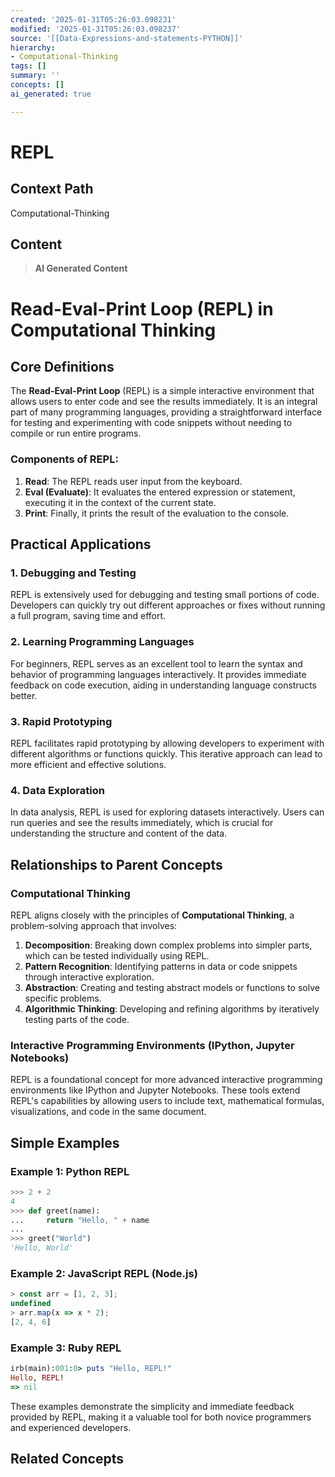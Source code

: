 ```yaml
---
created: '2025-01-31T05:26:03.098231'
modified: '2025-01-31T05:26:03.098237'
source: '[[Data-Expressions-and-statements-PYTHON]]'
hierarchy:
- Computational-Thinking
tags: []
summary: ''
concepts: []
ai_generated: true

---
```


# REPL

## Context Path
Computational-Thinking

## Content
> **AI Generated Content**
 # Read-Eval-Print Loop (REPL) in Computational Thinking

## Core Definitions

The **Read-Eval-Print Loop** (REPL) is a simple interactive environment that allows users to enter code and see the results immediately. It is an integral part of many programming languages, providing a straightforward interface for testing and experimenting with code snippets without needing to compile or run entire programs.

### Components of REPL:
1. **Read**: The REPL reads user input from the keyboard.
2. **Eval (Evaluate)**: It evaluates the entered expression or statement, executing it in the context of the current state.
3. **Print**: Finally, it prints the result of the evaluation to the console.

## Practical Applications

### 1. Debugging and Testing
REPL is extensively used for debugging and testing small portions of code. Developers can quickly try out different approaches or fixes without running a full program, saving time and effort.

### 2. Learning Programming Languages
For beginners, REPL serves as an excellent tool to learn the syntax and behavior of programming languages interactively. It provides immediate feedback on code execution, aiding in understanding language constructs better.

### 3. Rapid Prototyping
REPL facilitates rapid prototyping by allowing developers to experiment with different algorithms or functions quickly. This iterative approach can lead to more efficient and effective solutions.

### 4. Data Exploration
In data analysis, REPL is used for exploring datasets interactively. Users can run queries and see the results immediately, which is crucial for understanding the structure and content of the data.

## Relationships to Parent Concepts

### Computational Thinking
REPL aligns closely with the principles of **Computational Thinking**, a problem-solving approach that involves:
1. **Decomposition**: Breaking down complex problems into simpler parts, which can be tested individually using REPL.
2. **Pattern Recognition**: Identifying patterns in data or code snippets through interactive exploration.
3. **Abstraction**: Creating and testing abstract models or functions to solve specific problems.
4. **Algorithmic Thinking**: Developing and refining algorithms by iteratively testing parts of the code.

### Interactive Programming Environments (IPython, Jupyter Notebooks)
REPL is a foundational concept for more advanced interactive programming environments like IPython and Jupyter Notebooks. These tools extend REPL's capabilities by allowing users to include text, mathematical formulas, visualizations, and code in the same document.

## Simple Examples

### Example 1: Python REPL
```python
>>> 2 + 2
4
>>> def greet(name):
...     return "Hello, " + name
...
>>> greet("World")
'Hello, World'
```

### Example 2: JavaScript REPL (Node.js)
```javascript
> const arr = [1, 2, 3];
undefined
> arr.map(x => x * 2);
[2, 4, 6]
```

### Example 3: Ruby REPL
```ruby
irb(main):001:0> puts "Hello, REPL!"
Hello, REPL!
=> nil
```

These examples demonstrate the simplicity and immediate feedback provided by REPL, making it a valuable tool for both novice programmers and experienced developers.

## Related Concepts

